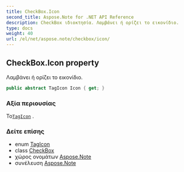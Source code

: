 ```yaml
---
title: CheckBox.Icon
second_title: Aspose.Note for .NET API Reference
description: CheckBox ιδιοκτησία. Λαμβάνει ή ορίζει το εικονίδιο.
type: docs
weight: 40
url: /el/net/aspose.note/checkbox/icon/
---
```

## CheckBox.Icon property

Λαμβάνει ή ορίζει το εικονίδιο.

```csharp
public abstract TagIcon Icon { get; }
```

### Αξία περιουσίας

Το[`TagIcon`](../../tagicon/) .

### Δείτε επίσης

* enum [TagIcon](../../tagicon/)
* class [CheckBox](../)
* χώρος ονομάτων [Aspose.Note](../../checkbox/)
* συνέλευση [Aspose.Note](../../../)


